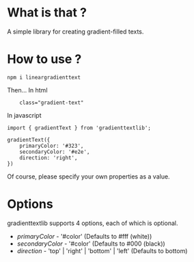 # What is that ?

A simple library for creating gradient-filled texts.

# How to use ?

` npm i lineargradienttext `

Then...
In html
```
	class="gradient-text"
```

In javascript
```
import { gradientText } from 'gradienttextlib';

gradientText({
	primaryColor: '#323',
	secondaryColor: '#e2e',
	direction: 'right',
})
```

Of course, please specify your own properties as a value.

# Options

gradienttextlib supports 4 options, each of which is optional.

* *primaryColor* - '#color' (Defaults to #fff (white))
* *secondaryColor* - '#color' (Defaults to #000 (black))
* *direction* - 'top' | 'right' | 'bottom' | 'left' (Defaults to bottom)